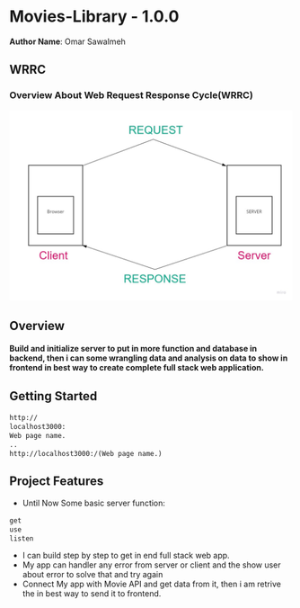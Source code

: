 # Movies-Library - 1.0.0

**Author Name**: Omar Sawalmeh

## WRRC
### Overview About Web Request Response Cycle(WRRC)
![Overview About Web Request Response Cycle(WRRC)](./Image/WRRC.jpg)

## Overview
#### Build and initialize server to put in more function and database in backend, then i can some wrangling data and analysis on data to show in frontend in best way to create complete full stack web application.

## Getting Started
```
http://
localhost3000:
Web page name.
..
http://localhost3000:/(Web page name.)

```

## Project Features
<!-- What are the features included in you app -->
- Until Now Some basic server function:
```
get 
use
listen
```
- I can build step by step to get in end full stack web app.
- My app can handler any error from server or client and the show user about error to solve that and try again
- Connect My app with Movie API and get data from it, then i am retrive the in best way to send it to frontend. 